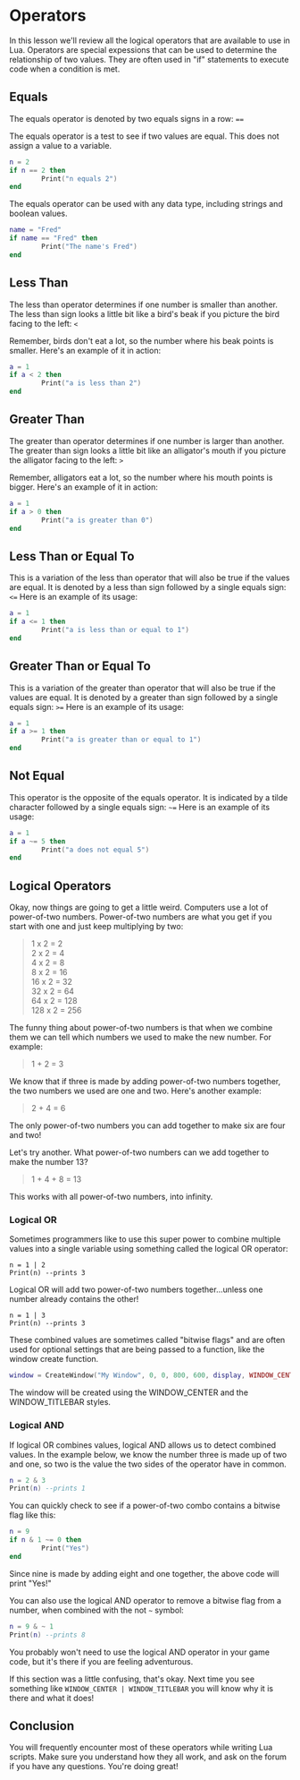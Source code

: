 # Operators

In this lesson we'll review all the logical operators that are available to use in Lua.  Operators are special expessions that can be used to determine the relationship of two values.  They are often used in "if" statements to execute code when a condition is met.

## Equals

The equals operator is denoted by two equals signs in a row: `==`

The equals operator is a test to see if two values are equal.  This does not assign a value to a variable.

```lua
n = 2
if n == 2 then
        Print("n equals 2")
end
```

The equals operator can be used with any data type, including strings and boolean values.

```lua
name = "Fred"
if name == "Fred" then
        Print("The name's Fred")
end
```

## Less Than

The less than operator determines if one number is smaller than another.  The less than sign looks a little bit like a bird's beak if you picture the bird facing to the left: `<`

Remember, birds don't eat a lot, so the number where his beak points is smaller.  Here's an example of it in action:

```lua
a = 1
if a < 2 then
        Print("a is less than 2")
end
```

## Greater Than

The greater than operator determines if one number is larger than another.  The greater than sign looks a little bit like an alligator's mouth if you picture the alligator facing to the left: `>`

Remember, alligators eat a lot, so the number where his mouth points is bigger.  Here's an example of it in action:

```lua
a = 1
if a > 0 then
        Print("a is greater than 0")
end
```

## Less Than or Equal To

This is a variation of the less than operator that will also be true if the values are equal. It is denoted by a less than sign followed by a single equals sign:
`<=`
Here is an example of its usage:

```lua
a = 1
if a <= 1 then
        Print("a is less than or equal to 1")
end
```

## Greater Than or Equal To

This is a variation of the greater than operator that will also be true if the values are equal.   It is denoted by a greater than sign followed by a single equals sign:
`>=`
Here is an example of its usage:

```lua
a = 1
if a >= 1 then
        Print("a is greater than or equal to 1")
end
```

## Not Equal

This operator is the opposite of the equals operator.  It is indicated by a tilde character followed by a single equals sign:
`~=`
Here is an example of its usage:

```lua
a = 1
if a ~= 5 then
        Print("a does not equal 5")
end
```

## Logical Operators

Okay, now things are going to get a little weird. Computers use a lot of power-of-two numbers. Power-of-two numbers are what you get if you start with one and just keep multiplying by two:
> 1 x 2 = 2  
> 2 x 2 = 4  
> 4 x 2 = 8  
> 8 x 2 = 16  
> 16 x 2 = 32  
> 32 x 2 = 64  
> 64 x 2 = 128  
> 128 x 2 = 256  

The funny thing about power-of-two numbers is that when we combine them we can tell which numbers we used to make the new number. For example:
> 1 + 2 = 3

We know that if three is made by adding power-of-two numbers together, the two numbers we used are one and two. Here's another example:
> 2 + 4 = 6

The only power-of-two numbers you can add together to make six are four and two!

Let's try another. What power-of-two numbers can we add together to make the number 13?
> 1 + 4 + 8 = 13

This works with all power-of-two numbers, into infinity.

### Logical OR

Sometimes programmers like to use this super power to combine multiple values into a single variable using something called the logical OR operator:
```
n = 1 | 2
Print(n) --prints 3
```
Logical OR will add two power-of-two numbers together...unless one number already contains the other!
```
n = 1 | 3
Print(n) --prints 3
```
These combined values are sometimes called "bitwise flags" and are often used for optional settings that are being passed to a function, like the window create function.

```lua
window = CreateWindow("My Window", 0, 0, 800, 600, display, WINDOW_CENTER | WINDOW_TITLEBAR )
```

The window will be created using the WINDOW_CENTER and the WINDOW_TITLEBAR styles.

### Logical AND

If logical OR combines values, logical AND allows us to detect combined values. In the example below, we know the number three is made up of two and one, so two is the value the two sides of the operator have in common.

```lua
n = 2 & 3
Print(n) --prints 1
```

You can quickly check to see if a power-of-two combo contains a bitwise flag like this:

```lua
n = 9
if n & 1 ~= 0 then
        Print("Yes")
end
```

Since nine is made by adding eight and one together, the above code will print "Yes!"

You can also use the logical AND operator to remove a bitwise flag from a number, when combined with the not `~` symbol:

```lua
n = 9 & ~ 1
Print(n) --prints 8
```

You probably won't need to use the logical AND operator in your game code, but it's there if you are feeling adventurous.

If this section was a little confusing, that's okay. Next time you see something like `WINDOW_CENTER | WINDOW_TITLEBAR` you will know why it is there and what it does!

## Conclusion

You will frequently encounter most of these operators while writing Lua scripts.  Make sure you understand how they all work, and ask on the forum if you have any questions.  You're doing great!

